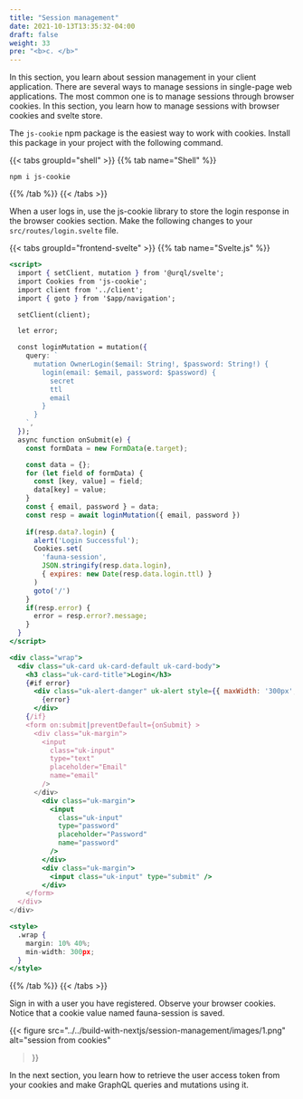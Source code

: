 ```yaml
---
title: "Session management"
date: 2021-10-13T13:35:32-04:00
draft: false
weight: 33
pre: "<b>c. </b>"
---
```



In this section, you learn about session management in your client application. There are several ways to manage sessions in single-page web applications. The most common one is to manage sessions through browser cookies. In this section, you learn how to manage sessions with browser cookies and svelte store.

The `js-cookie` npm package is the easiest way to work with cookies. Install this package in your project with the following command.

{{< tabs groupId="shell" >}}
{{% tab name="Shell" %}}
```console
npm i js-cookie
```
{{% /tab %}}
{{< /tabs >}}

When a user logs in, use the js-cookie library to store the login response in the browser cookies section. Make the following changes to your `src/routes/login.svelte` file.

{{< tabs groupId="frontend-svelte" >}}
{{% tab name="Svelte.js" %}}
```jsx {hl_lines=["35-39",3,17]}
<script>
  import { setClient, mutation } from '@urql/svelte';
  import Cookies from 'js-cookie';
  import client from '../client';
  import { goto } from '$app/navigation';

  setClient(client);

  let error;

  const loginMutation = mutation({
    query: `
      mutation OwnerLogin($email: String!, $password: String!) {
        login(email: $email, password: $password) {
          secret
          ttl
          email
        }
      }
    `,
  });
  async function onSubmit(e) {
    const formData = new FormData(e.target);

    const data = {};
    for (let field of formData) {
      const [key, value] = field;
      data[key] = value;
    }
    const { email, password } = data;
    const resp = await loginMutation({ email, password })
    
    if(resp.data?.login) {
      alert('Login Successful');
      Cookies.set(
        'fauna-session', 
        JSON.stringify(resp.data.login),
        { expires: new Date(resp.data.login.ttl) }
      )
      goto('/')
    }
    if(resp.error) {
      error = resp.error?.message;
    }
  }
</script>

<div class="wrap">
  <div class="uk-card uk-card-default uk-card-body">
    <h3 class="uk-card-title">Login</h3>
    {#if error}
      <div class="uk-alert-danger" uk-alert style={{ maxWidth: '300px', padding: '10px'}}>
        {error}
      </div>
    {/if}
    <form on:submit|preventDefault={onSubmit} >
      <div class="uk-margin">
        <input 
          class="uk-input" 
          type="text" 
          placeholder="Email" 
          name="email"
        />
      </div>
        <div class="uk-margin">
          <input 
            class="uk-input" 
            type="password" 
            placeholder="Password" 
            name="password"
          />
        </div>
        <div class="uk-margin">
          <input class="uk-input" type="submit" />
        </div>
    </form>
  </div>
</div>

<style>
  .wrap {
    margin: 10% 40%;
    min-width: 300px;
  }
</style>
```
{{% /tab %}}
{{< /tabs >}}

Sign in with a user you have registered. Observe your browser cookies. Notice that a cookie value named fauna-session is saved. 

{{< figure
  src="../../build-with-nextjs/session-management/images/1.png" 
  alt="session from cookies"
>}}

In the next section, you learn how to retrieve the user access token from your cookies and make GraphQL queries and mutations using it. 